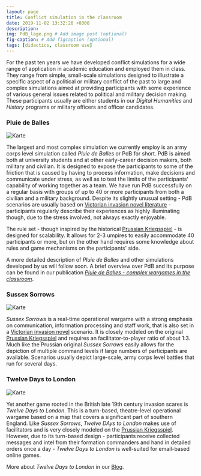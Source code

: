 ```yaml
---
layout: page
title: Conflict simulation in the classroom
date: 2019-11-02 13:32:20 +0300
description: 
img: PdB_lage.png # Add image post (optional)
fig-caption: # Add figcaption (optional)
tags: [didactics, classroom use]
---
```


For the past ten years we have developed conflict simulations for a wide range of application in academic education and employed them in class. They range from simple, small-scale simulations designed to illustrate a specific aspect of a political or military conflict of the past to large and complex simulations aimed at providing participants with some experience of various general issues related to political and military decision making. These participants usually are either students in our *Digital Humanities* and *History* programs or military officers and officer candidates. 


### Pluie de Balles
![Karte]({{site.baseurl}}/assets/img/pdb.jpg)

The largest and most complex simulation we currently employ is an army corps level simulation called *Pluie de Balles* or PdB for short. PdB is aimed both at university students and at other early-career decision makers, both military and civilian. It is designed to expose the participants to some of the friction that is caused by having to process information, make decisions and communicate under stress, as well as to test the limits of the participants' capability of working together as a team. We have run PdB successfully on a regular basis with groups of up to 40 or more participants from both a civilian and a military background. Despite its slightly unusual setting - PdB scenarios are usually based on [Victorian invasion novel literature](https://en.wikipedia.org/wiki/Invasion_literature) - participants regularly describe their experiences as highly illuminating though, due to the stress involved, not always exactly enjoyable. 

The rule set - though inspired by the historical [Prussian Kriegsspiel](https://cosimg.github.io/blog/2022/04/24/player-of-the-month-intro.html) - is designed for scalability. It allows for 2-3 umpires to easily accommodate 40 participants or more, but on the other hand requires some knowledge about rules and game mechanisms on the participants' side.

A more detailed description of *Pluie de Balles* and other simulations developed by us will follow soon. A brief overview over PdB and its purpose can be found in our publication [*Pluie de Balles - complex wargames in the classroom*](http://analoggamestudies.org/2018/09/pluie-de-balles-complex-wargames-in-the-classroom/).


### Sussex Sorrows
![Karte]({{site.baseurl}}/assets/img/SussexSorrows.jpg)

*Sussex Sorrows* is a real-time operational wargame with a strong emphasis on communication, information processing and staff work, that is also set in a [Victorian invasion novel](https://en.wikipedia.org/wiki/Invasion_literature) scenario. It is closely modeled on the original [Prussian Kriegsspiel](https://cosimg.github.io/blog/2022/04/24/player-of-the-month-intro.html) and requires an facilitator-to-player ratio of about 1:3. Much like the Prussian original *Sussex Sorrows* easily allows for the depiction of multiple command levels if large numbers of participants are available. Scenarios usually depict large-scale, army corps level battles that run for several days.

### Twelve Days to London

![Karte]({{site.baseurl}}/assets/img/Tag4.jpg)

Yet another game rooted in the British late 19th century invasion scares is *Twelve Days to London*. This is a turn-based, theatre-level operational wargame based on a map that covers a significant part of southern England. Like *Sussex Sorrows*, *Twelve DAys to London* makes use of facilitators and is very closely modeled on the [Prussian Kriegsspiel](https://cosimg.github.io/blog/2022/04/24/player-of-the-month-intro.html). However, due to its turn-based design - participants receive collected messages and intel from their formation commanders and hand in detailed orders once a day - *Twelve Days to London* is well-suited for email-based online games.

More about *Twelve Days to London* in our [Blog](https://cosimg.github.io/blog/2020/04/01/twelve-days-to-london.html).
